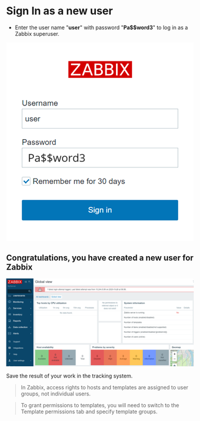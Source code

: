 # Sign In as a new user


* Enter the user name "**user**" with password "**Pa$$word3**" to log in as a Zabbix superuser.

![Picture 501](./zabbixNewUserSignin.png)

## Congratulations, you have created a new user for Zabbix

![Picture 502](./zabbixNewUser.png)

Save the result of your work in the tracking system.

> In Zabbix, access rights to hosts and templates are assigned to user groups, not individual users.

> To grant permissions to templates, you will need to switch to the Template permissions tab and specify template groups.


<br/>
